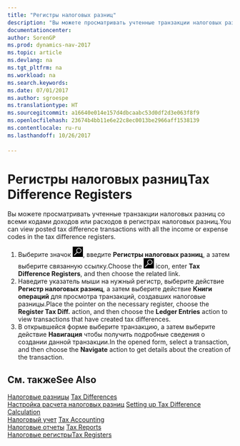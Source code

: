 ```yaml
---
title: "Регистры налоговых разниц"
description: "Вы можете просматривать учтенные транзакции налоговых разниц со всеми кодами доходов или расходов в регистрах налоговых разниц."
documentationcenter: 
author: SorenGP
ms.prod: dynamics-nav-2017
ms.topic: article
ms.devlang: na
ms.tgt_pltfrm: na
ms.workload: na
ms.search.keywords: 
ms.date: 07/01/2017
ms.author: sgroespe
ms.translationtype: HT
ms.sourcegitcommit: a16640e014e157d4dbcaabc53d0df2d3e063f8f9
ms.openlocfilehash: 23674b4bb11e6e22c8ec0013be2966aff1538139
ms.contentlocale: ru-ru
ms.lasthandoff: 10/26/2017

---
```

# <a name="tax-difference-registers"></a><span data-ttu-id="ad380-103">Регистры налоговых разниц</span><span class="sxs-lookup"><span data-stu-id="ad380-103">Tax Difference Registers</span></span>
<span data-ttu-id="ad380-104">Вы можете просматривать учтенные транзакции налоговых разниц со всеми кодами доходов или расходов в регистрах налоговых разниц.</span><span class="sxs-lookup"><span data-stu-id="ad380-104">You can view posted tax difference transactions with all the income or expense codes in the tax difference registers.</span></span>

1. <span data-ttu-id="ad380-105">Выберите значок ![Поиск страницы или отчета](../../media/ui-search/search_small.png "Значок поиска страницы или отчета"), введите **Регистры налоговых разниц**, а затем выберите связанную ссылку.</span><span class="sxs-lookup"><span data-stu-id="ad380-105">Choose the ![Search for Page or Report](../../media/ui-search/search_small.png "Search for Page or Report icon") icon, enter **Tax Difference Registers**, and then choose the related link.</span></span>  
2. <span data-ttu-id="ad380-106">Наведите указатель мыши на нужный регистр, выберите действие **Регистр налоговых разниц**, а затем выберите действие **Книги операций** для просмотра транзакций, создавших налоговые разницы.</span><span class="sxs-lookup"><span data-stu-id="ad380-106">Place the pointer on the necessary register, choose the **Register Tax Diff.** action, and then choose the **Ledger Entries** action to view transactions that have created tax differences.</span></span>
3. <span data-ttu-id="ad380-107">В открывшейся форме выберите транзакцию, а затем выберите действие **Навигация** чтобы получить подробные сведения о создании данной транзакции.</span><span class="sxs-lookup"><span data-stu-id="ad380-107">In the opened form, select a transaction, and then choose the **Navigate** action to get details about the creation of the transaction.</span></span>  

## <a name="see-also"></a><span data-ttu-id="ad380-108">См. также</span><span class="sxs-lookup"><span data-stu-id="ad380-108">See Also</span></span>  
 <span data-ttu-id="ad380-109">[Налоговые разницы](tax-differences.md) </span><span class="sxs-lookup"><span data-stu-id="ad380-109">[Tax Differences](tax-differences.md) </span></span>  
 <span data-ttu-id="ad380-110">[Настройка расчета налоговых разниц](setting-up-tax-difference-calculation.md) </span><span class="sxs-lookup"><span data-stu-id="ad380-110">[Setting up Tax Difference Calculation](setting-up-tax-difference-calculation.md) </span></span>  
 <span data-ttu-id="ad380-111">[Налоговый учет](tax-accounting.md) </span><span class="sxs-lookup"><span data-stu-id="ad380-111">[Tax Accounting](tax-accounting.md) </span></span>  
 <span data-ttu-id="ad380-112">[Налоговые отчеты](assetId:///e42ca8e7-1cee-4fb8-9f71-e596f29cabc3) </span><span class="sxs-lookup"><span data-stu-id="ad380-112">[Tax Reports](assetId:///e42ca8e7-1cee-4fb8-9f71-e596f29cabc3) </span></span>  
 [<span data-ttu-id="ad380-113">Налоговые регистры</span><span class="sxs-lookup"><span data-stu-id="ad380-113">Tax Registers</span></span>](tax-registers.md)

